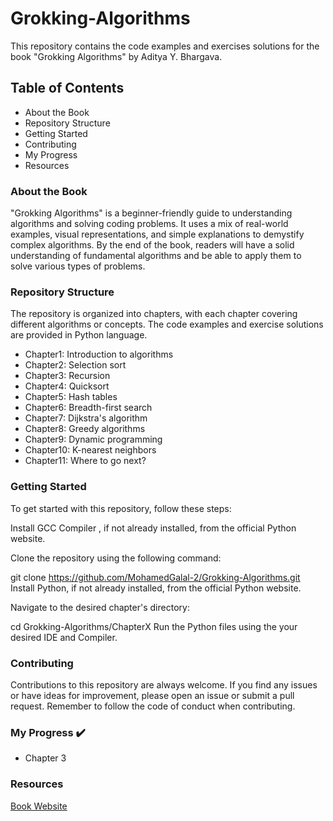 # Grokking-Algorithms
This repository contains the code examples and exercises solutions for the book "Grokking Algorithms" by Aditya Y. Bhargava.

## Table of Contents
* About the Book
* Repository Structure
* Getting Started
* Contributing
* My Progress
* Resources

### About the Book
"Grokking Algorithms" is a beginner-friendly guide to understanding algorithms and solving coding problems. It uses a mix of real-world examples, visual representations, and simple explanations to demystify complex algorithms. By the end of the book, readers will have a solid understanding of fundamental algorithms and be able to apply them to solve various types of problems.

### Repository Structure
The repository is organized into chapters, with each chapter covering different algorithms or concepts. The code examples and exercise solutions are provided in Python language.

* Chapter1: Introduction to algorithms
* Chapter2: Selection sort
* Chapter3: Recursion
* Chapter4: Quicksort
* Chapter5: Hash tables
* Chapter6: Breadth-first search
* Chapter7: Dijkstra's algorithm
* Chapter8: Greedy algorithms
* Chapter9: Dynamic programming
* Chapter10: K-nearest neighbors
* Chapter11: Where to go next?

### Getting Started
To get started with this repository, follow these steps:

Install GCC Compiler , if not already installed, from the official Python website.

Clone the repository using the following command:

git clone https://github.com/MohamedGalal-2/Grokking-Algorithms.git
Install Python, if not already installed, from the official Python website.

Navigate to the desired chapter's directory:

cd Grokking-Algorithms/ChapterX
Run the Python files using the your desired IDE and Compiler. 

### Contributing
Contributions to this repository are always welcome. If you find any issues or have ideas for improvement, please open an issue or submit a pull request. Remember to follow the code of conduct when contributing.

### My Progress ✔️

* Chapter 3 

### Resources

[Book Website](https://www.manning.com/books/grokking-algorithms)
